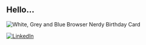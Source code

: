 ## Hello...

![White, Grey and Blue Browser Nerdy Birthday Card](https://github.com/rivara/rivara/assets/3527499/54a3967c-80ab-40b6-bbbb-27cad45c952d)

[![LinkedIn](https://img.shields.io/badge/linkedin-%230077B5.svg?style=for-the-badge&logo=linkedin&logoColor=white)](https://www.linkedin.com/in/ricardovalle/)
